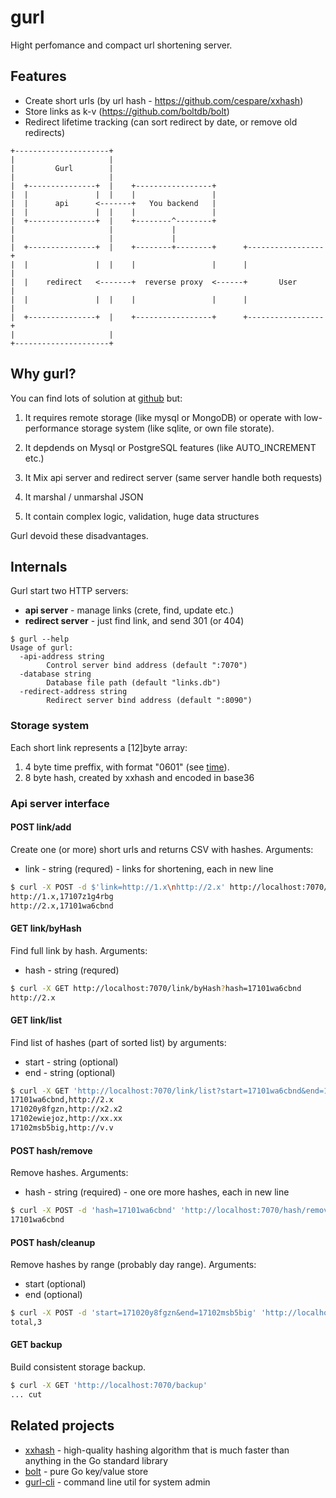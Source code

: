 # gurl

Hight perfomance and compact url shortening server.

## Features

* Create short urls (by url hash - https://github.com/cespare/xxhash)
* Store links as k-v (https://github.com/boltdb/bolt)
* Redirect lifetime tracking (can sort redirect by date, or remove old redirects)


```
+---------------------+
|                     |
|         Gurl        |
|                     |
|  +---------------+  |    +-----------------+
|  |               |  |    |                 |
|  |      api      <-------+   You backend   |
|  |               |  |    |                 |
|  +---------------+  |    +--------^--------+
|                     |             |
|                     |             |
|  +---------------+  |    +--------+--------+      +-----------------+
|  |               |  |    |                 |      |                 |
|  |    redirect   <-------+  reverse proxy  <------+       User      |
|  |               |  |    |                 |      |                 |
|  +---------------+  |    +-----------------+      +-----------------+
|                     |
+---------------------+
```

## Why gurl?

You can find lots of solution at [github](https://github.com/topics/url-shortener?o=desc&s=stars) but:

1. It requires remote storage (like mysql or MongoDB) or operate with low-performance storage system (like sqlite, or own file storate).

2. It depdends on Mysql or PostgreSQL features (like AUTO_INCREMENT etc.)

3. It Mix api server and redirect server (same server handle both requests)

4. It marshal / unmarshal JSON

4. It contain complex logic, validation, huge data structures

Gurl devoid these disadvantages.

## Internals

Gurl start two HTTP servers:

+ **api server** - manage links (crete, find, update etc.)
+ **redirect server** - just find link, and send 301 (or 404)

```
$ gurl --help
Usage of gurl:
  -api-address string
    	Control server bind address (default ":7070")
  -database string
    	Database file path (default "links.db")
  -redirect-address string
    	Redirect server bind address (default ":8090")
```

### Storage system

Each short link represents a [12]byte array:

1. 4 byte time preffix, with format "0601" (see [time](https://golang.org/pkg/time/#Time.Format)).
2. 8 byte hash, created by xxhash and encoded in base36

### Api server interface

#### POST link/add

Create one (or more) short urls and returns CSV with hashes. Arguments:

* link - string (requred) - links for shortening, each in new line

```bash
$ curl -X POST -d $'link=http://1.x\nhttp://2.x' http://localhost:7070/link/add
http://1.x,17107z1g4rbg
http://2.x,17101wa6cbnd
```

#### GET link/byHash

Find full link by hash. Arguments:

* hash - string (requred)

```bash
$ curl -X GET http://localhost:7070/link/byHash?hash=17101wa6cbnd
http://2.x
```

#### GET link/list

Find list of hashes (part of sorted list) by arguments:

* start - string (optional)
* end - string (optional)

```bash
$ curl -X GET 'http://localhost:7070/link/list?start=17101wa6cbnd&end=17102wa6cbnd'
17101wa6cbnd,http://2.x
171020y8fgzn,http://x2.x2
17102ewiejoz,http://xx.xx
17102msb5big,http://v.v
```

#### POST hash/remove

Remove hashes. Arguments:

* hash - string (required) - one ore more hashes, each in new line

```bash
$ curl -X POST -d 'hash=17101wa6cbnd' 'http://localhost:7070/hash/remove'
17101wa6cbnd
```

#### POST hash/cleanup

Remove hashes by range (probably day range). Arguments:

* start (optional)
* end (optional)

```bash
$ curl -X POST -d 'start=171020y8fgzn&end=17102msb5big' 'http://localhost:7070/hash/cleanup'
total,3
```

#### GET backup

Build consistent storage backup.

```bash
$ curl -X GET 'http://localhost:7070/backup'
... cut
```

## Related projects

+ [xxhash](https://github.com/cespare/xxhash) - high-quality hashing algorithm that is much faster than anything in the Go standard library
+ [bolt](https://github.com/boltdb/bolt) - pure Go key/value store
+ [gurl-cli](#) - command line util for system admin

